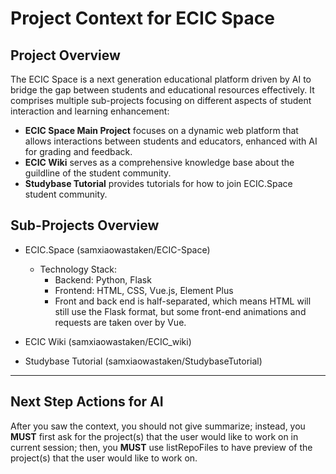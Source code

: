 # Project Context for ECIC Space

## Project Overview

The ECIC Space is a next generation educational platform driven by AI to bridge the gap between students and educational resources effectively. It comprises multiple sub-projects focusing on different aspects of student interaction and learning enhancement:
- **ECIC Space Main Project** focuses on a dynamic web platform that allows interactions between students and educators, enhanced with AI for grading and feedback.
- **ECIC Wiki** serves as a comprehensive knowledge base about the guildline of the student community.
- **Studybase Tutorial** provides tutorials for how to join ECIC.Space student community.

## Sub-Projects Overview

- ECIC.Space (samxiaowastaken/ECIC-Space)
  - Technology Stack:
    - Backend: Python, Flask
    - Frontend: HTML, CSS, Vue.js, Element Plus
    - Front and back end is half-separated, which means HTML will still use the Flask format, but some front-end animations and requests are taken over by Vue.

- ECIC Wiki (samxiaowastaken/ECIC_wiki)

- Studybase Tutorial (samxiaowastaken/StudybaseTutorial)

---

## Next Step Actions for AI

After you saw the context, you should not give summarize; instead, you **MUST** first ask for the project(s) that the user would like to work on in current session; then, you **MUST** use listRepoFiles to have preview of the project(s) that the user would like to work on.